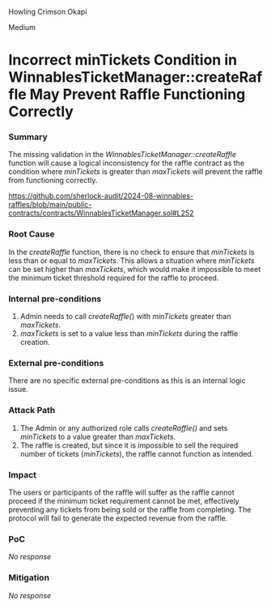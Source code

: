 Howling Crimson Okapi

Medium

# Incorrect minTickets Condition in WinnablesTicketManager::createRaffle May Prevent Raffle Functioning Correctly

### Summary

The missing validation in the _WinnablesTicketManager::createRaffle_ function will cause a logical inconsistency for the raffle contract as the condition where _minTickets_ is greater than _maxTickets_ will prevent the raffle from functioning correctly.

https://github.com/sherlock-audit/2024-08-winnables-raffles/blob/main/public-contracts/contracts/WinnablesTicketManager.sol#L252

### Root Cause

In the _createRaffle_ function, there is no check to ensure that _minTickets_ is less than or equal to _maxTickets_. This allows a situation where _minTickets_ can be set higher than _maxTickets_, which would make it impossible to meet the minimum ticket threshold required for the raffle to proceed.

### Internal pre-conditions

1. Admin needs to call _createRaffle(_) with _minTickets_ greater than _maxTickets_.
2. _maxTickets_ is set to a value less than _minTickets_ during the raffle creation.

### External pre-conditions

There are no specific external pre-conditions as this is an internal logic issue.

### Attack Path

1. The Admin or any authorized role calls _createRaffle()_ and sets _minTickets_ to a value greater than _maxTickets_.
2. The raffle is created, but since it is impossible to sell the required number of tickets (_minTickets_), the raffle cannot function as intended.

### Impact

The users or participants of the raffle will suffer as the raffle cannot proceed if the minimum ticket requirement cannot be met, effectively preventing any tickets from being sold or the raffle from completing. The protocol will fail to generate the expected revenue from the raffle.

### PoC

_No response_

### Mitigation

_No response_